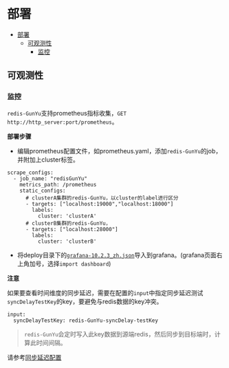 # 部署


- [部署](#部署)
  - [可观测性](#可观测性)
    - [监控](#监控)



## 可观测性

### 监控

`redis-GunYu`支持prometheus指标收集，`GET http://http_server:port/prometheus`。  



**部署步骤**
- 编辑prometheus配置文件，如prometheus.yaml，添加`redis-GunYu`的job，并附加上cluster标签。
```
scrape_configs:
  - job_name: "redisGunYu"
    metrics_path: /prometheus
    static_configs:
      # clusterA集群的redis-GunYu，以cluster的label进行区分
      - targets: ["localhost:19000","localhost:18000"]
        labels:
          cluster: 'clusterA'
      # clusterB集群的redis-GunYu，
      - targets: ["localhost:28000"]
        labels:
          cluster: 'clusterB'
```
- 将deploy目录下的[`grafana-10.2.3_zh.json`](../deploy/grafana-10.2.3_zh.json)导入到grafana。(grafana页面右上角加号，选择`import dashboard`)


**注意**

如果要查看时间维度的同步延迟，需要在配置的`input`中指定同步延迟测试`syncDelayTestKey`的key，要避免与redis数据的key冲突。
```
input:
  syncDelayTestKey: redis-GunYu-syncDelay-testKey
```
> `redis-GunYu`会定时写入此key数据到源端redis，然后同步到目标端时，计算此时间间隔。


请参考[同步延迟配置](configuration_zh.md#输出端)
